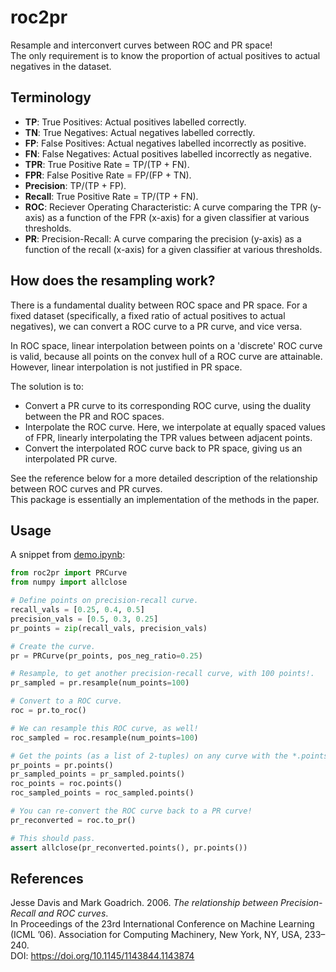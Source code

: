 # roc2pr

Resample and interconvert curves between ROC and PR space!  
The only requirement is to know the proportion of actual positives to actual negatives in the dataset.

## Terminology

* **TP**: True Positives: Actual positives labelled correctly.
* **TN**: True Negatives: Actual negatives labelled correctly.
* **FP**: False Positives: Actual negatives labelled incorrectly as positive.
* **FN**: False Negatives: Actual positives labelled incorrectly as negative.
* **TPR**: True Positive Rate = TP/(TP + FN).
* **FPR**: False Positive Rate = FP/(FP + TN).
* **Precision**: TP/(TP + FP).
* **Recall**: True Positive Rate = TP/(TP + FN).
* **ROC**: Reciever Operating Characteristic: A curve comparing the TPR (y-axis) as a function of the FPR (x-axis) for a given classifier at various thresholds.
* **PR**: Precision-Recall: A curve comparing the precision (y-axis) as a function of the recall (x-axis) for a given classifier at various thresholds.

## How does the resampling work?

There is a fundamental duality between ROC space and PR space. For a fixed dataset (specifically, a fixed ratio of actual positives to actual negatives), we can convert a ROC curve to a PR curve, and vice versa.

In ROC space, linear interpolation between points on a 'discrete' ROC curve is valid, because all points on the convex hull of a ROC curve are attainable. However, linear interpolation is not justified in PR space.

The solution is to:
* Convert a PR curve to its corresponding ROC curve, using the duality between the PR and ROC spaces.
* Interpolate the ROC curve. Here, we interpolate at equally spaced values of FPR, linearly interpolating the TPR values between adjacent points.
* Convert the interpolated ROC curve back to PR space, giving us an interpolated PR curve.

See the reference below for a more detailed description of the relationship between ROC curves and PR curves.  
This package is essentially an implementation of the methods in the paper.

## Usage

A snippet from [demo.ipynb](demo.ipynb):

```python
from roc2pr import PRCurve
from numpy import allclose

# Define points on precision-recall curve.
recall_vals = [0.25, 0.4, 0.5]
precision_vals = [0.5, 0.3, 0.25]
pr_points = zip(recall_vals, precision_vals)

# Create the curve.
pr = PRCurve(pr_points, pos_neg_ratio=0.25)

# Resample, to get another precision-recall curve, with 100 points!.
pr_sampled = pr.resample(num_points=100)

# Convert to a ROC curve.
roc = pr.to_roc()

# We can resample this ROC curve, as well!
roc_sampled = roc.resample(num_points=100)

# Get the points (as a list of 2-tuples) on any curve with the *.points()* method.
pr_points = pr.points()
pr_sampled_points = pr_sampled.points()
roc_points = roc.points()
roc_sampled_points = roc_sampled.points()

# You can re-convert the ROC curve back to a PR curve!
pr_reconverted = roc.to_pr()

# This should pass.
assert allclose(pr_reconverted.points(), pr.points())
```

## References

Jesse Davis and Mark Goadrich. 2006. *The relationship between Precision-Recall and ROC curves*.  
In Proceedings of the 23rd International Conference on Machine Learning (ICML ’06). Association for Computing Machinery, New York, NY, USA, 233–240.  
DOI: https://doi.org/10.1145/1143844.1143874
